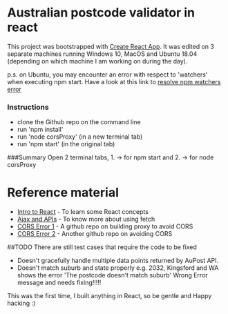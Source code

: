 
# Australian postcode validator in react
This project was bootstrapped with [Create React App](https://github.com/facebook/create-react-app). It was edited on 3 separate machines running Windows 10, MacOS and Ubuntu 18.04 (depending on which machine I am working on during the day).

p.s. on Ubuntu, you may encounter an error with respect to 'watchers' when executing npm start. Have a look at this link to [resolve npm watchers error]


### Instructions
- clone the Github repo on the command line 
- run 'npm install'
- run 'node corsProxy' (in a new terminal tab)
- run 'npm start' (in the original tab)

###Summary
Open 2 terminal tabs, 1. -> for npm start and 2. -> for node corsProxy

# Reference material 
* [Intro to React] - To learn some React concepts
* [Ajax and APIs] - To know more about using fetch
* [CORS Error 1] - A github repo on building proxy to avoid CORS
* [CORS Error 2] - Another github repo on avoiding CORS

[Intro to React]:  https://reactjs.org/tutorial/tutorial.html
[Ajax and APIs]: https://reactjs.org/docs/faq-ajax.html
[CORS Error 1]: https://github.com/ccoenraets/cors-proxy/blob/master/server.js
[CORS Error 2]: https://github.com/jonathansee2013/Postcode-Validator
[resolve npm watchers error]: https://github.com/guard/listen/wiki/Increasing-the-amount-of-inotify-watchers#the-technical-details

##TODO
There are still test cases that require the code to be fixed
- Doesn't gracefully handle multiple data points returned by AuPost API. 
- Doesn't match suburb and state properly e.g. 2032, Kingsford and WA shows the error 'The postcode doesn't match suburb' Wrong Error message and needs fixing!!!!!

This was the first time, I built anything in React, so be gentle and Happy hacking :)